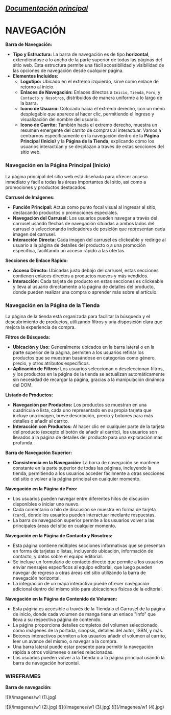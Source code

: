 _[Documentación principal](/Documentacion.md)_
---

# NAVEGACIÓN

**Barra de Navegación:**
- **Tipo y Estructura:** La barra de navegación es de tipo **horizontal**, extendiéndose a lo ancho de la parte superior de todas las páginas del sitio web. Esta estructura permite una fácil accesibilidad y visibilidad de las opciones de navegación desde cualquier página.
- **Elementos Incluidos:**
  - **Logotipo:** Ubicado en el extremo izquierdo, sirve como enlace de retorno al inicio.
  - **Enlaces de Navegación:** Enlaces directos a `Inicio`, `Tienda`, `Foro`, y `Contacto y Nosotros`, distribuidos de manera uniforme a lo largo de la barra.
  - **Icono de Usuario:** Colocado hacia el extremo derecho, con un menú desplegable que aparece al hacer clic, permitiendo el ingreso y visualización del nombre del usuario.
  - **Icono de Carrito:** También hacia el extremo derecho, muestra un resumen emergente del carrito de compras al interactuar.
Vamos a centrarnos específicamente en la navegación dentro de la **Página Principal (Inicio)** y la **Página de la Tienda**, explicando cómo los usuarios interactúan y se desplazan a través de estas secciones del sitio web.

### Navegación en la Página Principal (Inicio)

La página principal del sitio web está diseñada para ofrecer acceso inmediato y fácil a todas las áreas importantes del sitio, así como a promociones y productos destacados.

**Carrusel de Imágenes:**
- **Función Principal:** Actúa como punto focal visual al ingresar al sitio, destacando productos o promociones especiales.
- **Navegación del Carrusel:** Los usuarios pueden navegar a través del carrusel usando flechas de navegación situadas a ambos lados del carrusel o seleccionando indicadores de posición que representan cada imagen del carrusel.
- **Interacción Directa:** Cada imagen del carrusel es clickeable y redirige al usuario a la página de detalles del producto o a una promoción específica, facilitando un acceso rápido a las ofertas.

**Secciones de Enlace Rápido:**
- **Acceso Directo:** Ubicadas justo debajo del carrusel, estas secciones contienen enlaces directos a productos nuevos y más vendidos.
- **Interacción:** Cada tarjeta de producto en estas secciones es clickeable y lleva al usuario directamente a la página de detalles del producto, donde pueden realizar una compra o aprender más sobre el artículo.

### Navegación en la Página de la Tienda

La página de la tienda está organizada para facilitar la búsqueda y el descubrimiento de productos, utilizando filtros y una disposición clara que mejora la experiencia de compra.

**Filtros de Búsqueda:**
- **Ubicación y Uso:** Generalmente ubicados en la barra lateral o en la parte superior de la página, permiten a los usuarios refinar los productos que se muestran basándose en categorías como género, precio, y otros atributos específicos.
- **Aplicación de Filtros:** Los usuarios seleccionan o deseleccionan filtros, y los productos en la página de la tienda se actualizan automáticamente sin necesidad de recargar la página, gracias a la manipulación dinámica del DOM.

**Listado de Productos:**
- **Navegación por Productos:** Los productos se muestran en una cuadrícula o lista, cada uno representado en su propia tarjeta que incluye una imagen, breve descripción, precio y botones para más detalles o añadir al carrito.
- **Interacción con Productos:** Al hacer clic en cualquier parte de la tarjeta del producto (excepto el botón de añadir al carrito), los usuarios son llevados a la página de detalles del producto para una exploración más profunda.

**Barra de Navegación Superior:**
- **Consistencia en la Navegación:** La barra de navegación se mantiene constante en la parte superior de todas las páginas, incluyendo la tienda, permitiendo a los usuarios acceder fácilmente a otras secciones del sitio o volver a la página principal en cualquier momento.
  
**Navegación en la Página de Foro:**

  - Los usuarios pueden navegar entre diferentes hilos de discusión disponibles o iniciar uno nuevo.
  - Cada comentario o hilo de discusión se muestra en forma de tarjeta (`card`), donde los usuarios pueden interactuar mediante respuestas.
  - La barra de navegación superior permite a los usuarios volver a las principales áreas del sitio en cualquier momento.

**Navegación en la Página de Contacto y Nosotros:**

  - Esta página contiene múltiples secciones informativas que se presentan en forma de tarjetas o listas, incluyendo ubicación, información de contacto, y datos sobre el equipo editorial.
  - Se incluye un formulario de contacto directo que permite a los usuarios enviar mensajes específicos al equipo editorial, que luego pueden navegar de regreso a otras áreas del sitio utilizando la barra de navegación horizontal.
  - La integración de un mapa interactivo puede ofrecer navegación adicional dentro del mismo sitio para ubicaciones físicas de la editorial.

**Navegación en la Página de Contenido de Volumen:**
  - Esta página es accesible a través de la Tienda o el Carrusel de la página de inicio, donde cada volumen de manga tiene un enlace "Info" que lleva a su respectiva página de contenido.
  - La página proporciona detalles completos del volumen seleccionado, como imágenes de la portada, sinopsis, detalles del autor, ISBN, y más.
  - Botones interactivos permiten a los usuarios añadir el volumen al carrito, leer un avance del mismo, o navegar a la compra.
  - Una barra lateral puede estar presente para permitir la navegación rápida a otros volúmenes o series relacionadas.
  - Los usuarios pueden volver a la Tienda o a la página principal usando la barra de navegación horizontal.

### WIREFRAMES

**Barra de navegación:**

![](/imagenes/w1 (1).jpg)

![](/imagenes/w1 (2).jpg)
![](/imagenes/w1 (3).jpg)
![](/imagenes/w1 (4).jpg)
